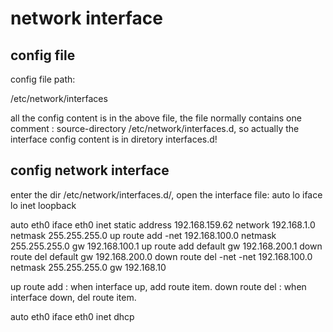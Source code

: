 # network interface

## config file
config file path:

/etc/network/interfaces

all the config content is in the above file, the file normally contains
one comment : source-directory /etc/network/interfaces.d, so actually
the interface config content is in diretory interfaces.d!


## config network interface
enter the dir /etc/network/interfaces.d/, open the interface file:
<loopback interface>
	auto lo
	iface lo inet loopback

<static config sample>
	auto eth0
	iface eth0 inet static
	    address 192.168.159.62
	    network 192.168.1.0
	    netmask 255.255.255.0
		up route add -net 192.168.100.0 netmask 255.255.255.0 gw 192.168.100.1
		up route add default gw 192.168.200.1
		down route del default gw 192.168.200.0
		down route del -net -net 192.168.100.0 netmask 255.255.255.0 gw 192.168.10

up route add   : when interface up, add route item.
down route del : when interface down, del route item.

<dhcp sample>
	auto eth0
	iface eth0 inet dhcp
